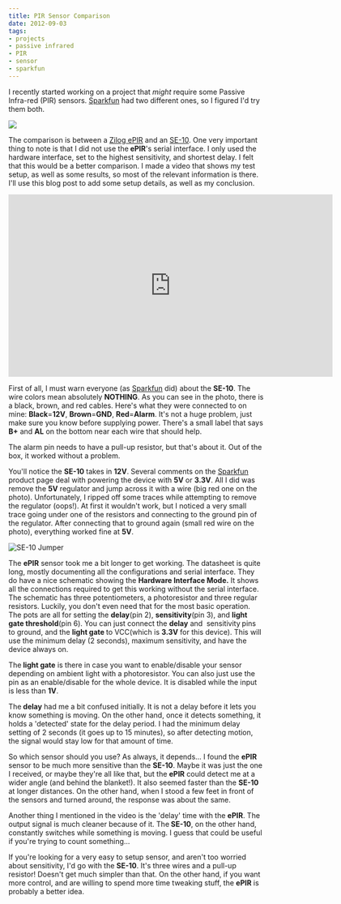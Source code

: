 ```yaml
---
title: PIR Sensor Comparison
date: 2012-09-03
tags:
- projects
- passive infrared
- PIR
- sensor
- sparkfun
---
```

I recently started working on a project that <em>might</em> require some Passive Infra-red (PIR) sensors. <a href="http://www.sparkfun.com/">Sparkfun</a> had two different ones, so I figured I'd try them both.

![](/images/wp/IMG_0932.jpg)

The comparison is between a <a href="https://www.sparkfun.com/products/9587">Zilog ePIR</a> and an <a href="https://www.sparkfun.com/products/8630">SE-10</a>. One very important thing to note is that I did not use the<strong> ePIR</strong>'s serial interface. I only used the hardware interface, set to the highest sensitivity, and shortest delay. I felt that this would be a better comparison. I made a video that shows my test setup, as well as some results, so most of the relevant information is there. I'll use this blog post to add some setup details, as well as my conclusion.

<iframe src="https://www.youtube.com/embed/xZGYn-oipQc" frameborder="0" width="640" height="360"></iframe>

First of all, I must warn everyone (as <a href="http://www.sparkfun.com/">Sparkfun</a> did) about the <strong>SE-10</strong>. The wire colors mean absolutely <strong>NOTHING</strong>. As you can see in the photo, there is a black, brown, and red cables. Here's what they were connected to on mine: <strong>Black</strong>=<strong>12V</strong>, <strong>Brown</strong>=<strong>GND</strong>, <strong>Red</strong>=<strong>Alarm</strong>. It's not a huge problem, just make sure you know before supplying power. There's a small label that says <strong>B+</strong> and <strong>AL</strong> on the bottom near each wire that should help.

The alarm pin needs to have a pull-up resistor, but that's about it. Out of the box, it worked without a problem.

You'll notice the <strong>SE-10</strong> takes in <strong>12V</strong>. Several comments on the <a href="http://www.sparkfun.com/">Sparkfun</a> product page deal with powering the device with <strong>5V</strong> or <strong>3.3V</strong>. All I did was remove the <strong>5V</strong> regulator and jump across it with a wire (big red one on the photo). Unfortunately, I ripped off some traces while attempting to remove the regulator (oops!). At first it wouldn't work, but I noticed a very small trace going under one of the resistors and connecting to the ground pin of the regulator. After connecting that to ground again (small red wire on the photo), everything worked fine at <strong>5V</strong>.

![SE-10 Jumper](/images/wp/IMG_0931.jpg)

The <strong>ePIR</strong> sensor took me a bit longer to get working. The datasheet is quite long, mostly documenting all the configurations and serial interface. They do have a nice schematic showing the <strong>Hardware Interface Mode.</strong> It shows all the connections required to get this working without the serial interface. The schematic has three potentiometers, a photoresistor and three regular resistors. Luckily, you don't even need that for the most basic operation. The pots are all for setting the <strong>delay</strong>(pin 2), <strong>sensitivity</strong>(pin 3), and <strong>light gate threshold</strong>(pin 6). You can just connect the <strong>delay</strong> and <strong></strong> sensitivity<strong> </strong>pins to ground, and the <strong>light gate </strong>to VCC(which is <strong>3.3V</strong> for this device). This will use the minimum delay (2 seconds), maximum sensitivity, and have the device always on.

The<strong> light gate</strong> is there in case you want to enable/disable your sensor depending on ambient light with a photoresistor. You can also just use the pin as an enable/disable for the whole device. It is disabled while the input is less than <strong>1V</strong>.

The<strong> delay</strong> had me a bit confused initially. It is not a delay before it lets you know something is moving. On the other hand, once it detects something, it holds a 'detected' state for the delay period. I had the minimum delay setting of 2 seconds (it goes up to 15 minutes), so after detecting motion, the signal would stay low for that amount of time.

So which sensor should you use? As always, it depends... I found the <strong>ePIR</strong> sensor to be much more sensitive than the <strong>SE-10</strong>. Maybe it was just the one I received, or maybe they're all like that, but the <strong>ePIR</strong> could detect me at a wider angle (and behind the blanket!). It also seemed faster than the <strong>SE-10</strong> at longer distances. On the other hand, when I stood a few feet in front of the sensors and turned around, the response was about the same.

Another thing I mentioned in the video is the 'delay' time with the <strong>ePIR</strong>. The output signal is much cleaner because of it. The<strong> SE-10</strong>, on the other hand, constantly switches while something is moving. I guess that could be useful if you're trying to count something...

If you're looking for a very easy to setup sensor, and aren't too worried about sensitivity, I'd go with the <strong>SE-10</strong>. It's three wires and a pull-up resistor! Doesn't get much simpler than that. On the other hand, if you want more control, and are willing to spend more time tweaking stuff, the <strong>ePIR</strong> is probably a better idea.

